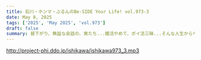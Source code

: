 ```yaml
---
title: 石川・ホンマ・ぶるんのBe-SIDE Your Life! vol.973-3
date: May 8, 2025
tags: ['2025', 'May 2025', 'vol.973']
draft: false
summary: 昼下がり、無益な会話の、男たち...婚活やめて、ポイ活三昧...そんな人生から今年こそ脱したい！キッカケを！何かキッカケを〜ッッ！！
---
```


http://project-phi.ddo.jp/ishikawa/ishikawa973_3.mp3